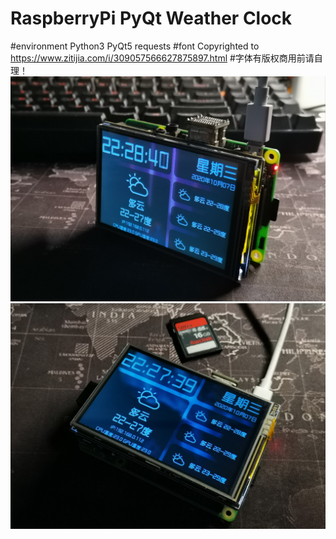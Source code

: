 # RaspberryPi PyQt Weather Clock

#environment Python3 PyQt5 requests 
#font Copyrighted to https://www.zitijia.com/i/309057566627875897.html
#字体有版权商用前请自理！
![image](https://github.com/ShaderFallback/Raspberry-Pi-PyQt/blob/master/image/pyqt1.jpg)
![image](https://github.com/ShaderFallback/Raspberry-Pi-PyQt/blob/master/image/pyqt2.jpg)
